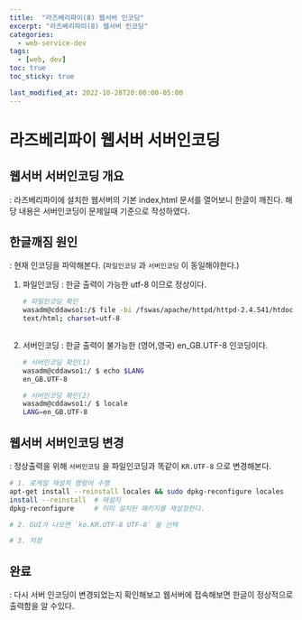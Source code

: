```yaml
---
title:  "라즈베리파이(8) 웹서버 인코딩"
excerpt: "라즈베리파이(8) 웹서버 인코딩"
categories:
  - web-service-dev
tags:
  - [web, dev]
toc: true
toc_sticky: true

last_modified_at: 2022-10-28T20:00:00-05:00
---
```


# 라즈베리파이 웹서버 서버인코딩
## 웹서버 서버인코딩 개요
  : 라즈베리파이에 설치한 웹서버의 기본 index,html 문서를 열어보니 한글이 깨진다. 해당 내용은 서버인코딩이 문제일때 기준으로 작성하였다.

## 한글깨짐 원인
  : 현재 인코딩을 파악해본다. (`파일인코딩` 과 `서버인코딩` 이 동일해야한다.)


1. 파일인코딩
  : 한글 출력이 가능한 utf-8 이므로 정상이다.

    ```bash
    # 파일인코딩 확인  
    wasadm@cddawso1:/$ file -bi /fswas/apache/httpd/httpd-2.4.541/htdocs/index.html 
    text/html; charset=utf-8
  
    ```

2. 서버인코딩
  : 한글 출력이 불가능한  (영어,영국) en_GB.UTF-8 인코딩이다.

    ```bash
    # 서버인코딩 확인(1)
    wasadm@cddawso1:/ $ echo $LANG
    en_GB.UTF-8

    # 서버인코딩 확인(2)
    wasadm@cddawso1:/ $ locale
    LANG=en_GB.UTF-8

    ```


## 웹서버 서버인코딩 변경
  : 정상출력을 위해 `서버인코딩` 을 파일인코딩과 똑같이 `KR.UTF-8` 으로 변경해본다.

```bash
# 1. 로케일 재설치 명령어 수행
apt-get install --reinstall locales && sudo dpkg-reconfigure locales
install --reinstall  # 재설치
dpkg-reconfigure     # 이미 설치된 패키지를 재설정한다.

# 2. GUI가 나오면 `ko.KR.UTF-8 UTF-8` 을 선택

# 3. 저장

```

## 완료
  : 다시 서버 인코딩이 변경되었는지 확인해보고 웹서버에 접속해보면 한글이 정상적으로 출력함을 알 수있다.

